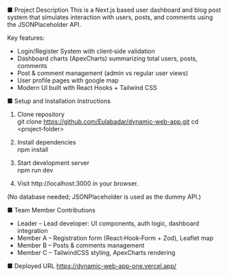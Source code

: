 ■ Project Description
This is a Next.js based user dashboard and blog post system that simulates interaction with users, posts, and comments using the JSONPlaceholder API.

Key features:
- Login/Register System with client‑side validation
- Dashboard charts (ApexCharts) summarizing total users, posts, comments
- Post & comment management (admin vs regular user views)
- User profile pages with google map
- Modern UI built with React Hooks + Tailwind CSS

■ Setup and Installation Instructions
1. Clone repository  
   git clone https://github.com/Eulabadar/dynamic-web-app.git
   cd <project‑folder>

2. Install dependencies  
   npm install

3. Start development server  
   npm run dev

4. Visit http://localhost:3000 in your browser.

(No database needed; JSONPlaceholder is used as the dummy API.)

■ Team Member Contributions
- Leader – Lead developer: UI components, auth logic, dashboard integration
- Member A – Registration form (React‑Hook‑Form + Zod), Leaflet map
- Member B – Posts & comments management
- Member C – TailwindCSS styling, ApexCharts rendering

■ Deployed URL
https://dynamic-web-app-one.vercel.app/
